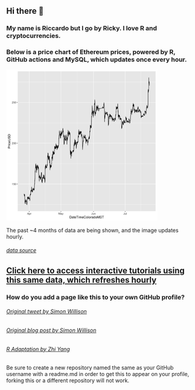 ## Hi there 👋

### My name is Riccardo but I go by Ricky. I love R and cryptocurrencies. 
### Below is a price chart of Ethereum prices, powered by R, GitHub actions and MySQL, which updates once every hour.

<img src="https://github.com/ries9112/ries9112/blob/master/eth_plot.png" width="400">   

The past ~4 months of data are being shown, and the image updates hourly.

###### [data source](https://messari.io/)

## [Click here to access interactive tutorials using this same data, which refreshes hourly](https://predictcrypto.org/tutorials)


### How do you add a page like this to your own GitHub profile?

###### [Original tweet by Simon Willison](https://twitter.com/simonw/status/1281435464474324993)

###### [Original blog post by Simon Willison](https://simonwillison.net/2020/Jul/10/self-updating-profile-readme/)

###### [R Adaptation by Zhi Yang](https://twitter.com/zhiiiyang/status/1281996703839608833)

Be sure to create a new repository named the same as your GitHub username with a readme.md in order to get this to appear on your profile, forking this or a different repository will not work.
